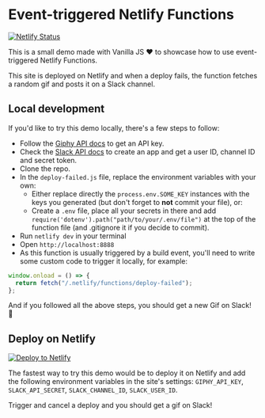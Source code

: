 # Event-triggered Netlify Functions

[![Netlify Status](https://api.netlify.com/api/v1/badges/b52701dc-af05-4c69-a9d1-858aab2d3e74/deploy-status)](https://app.netlify.com/sites/event-triggered-function/deploys)

This is a small demo made with Vanilla JS :heart: to showcase how to use event-triggered Netlify Functions.

This site is deployed on Netlify and when a deploy fails, the function fetches a random gif and posts it on a Slack channel.

## Local development

If you'd like to try this demo locally, there's a few steps to follow:

- Follow the [Giphy API docs](https://developers.giphy.com/docs/api#quick-start-guide) to get an API key.
- Check the [Slack API docs](https://api.slack.com/) to create an app and get a user ID, channel ID and secret token.
- Clone the repo.
- In the `deploy-failed.js` file, replace the environment variables with your own:
  - Either replace directly the `process.env.SOME_KEY` instances with the keys you generated (but don't forget to **not** commit your file), or:
  - Create a `.env` file, place all your secrets in there and add `require('dotenv').path("path/to/your/.env/file")` at the top of the function file (and .gitignore it if you decide to commit).
- Run `netlify dev` in your terminal
- Open `http://localhost:8888`
- As this function is usually triggered by a build event, you'll need to write some custom code to trigger it locally, for example:

```javascript
window.onload = () => {
  return fetch("/.netlify/functions/deploy-failed");
};
```

And if you followed all the above steps, you should get a new Gif on Slack! :tada:

## Deploy on Netlify

[![Deploy to Netlify](https://www.netlify.com/img/deploy/button.svg)](https://app.netlify.com/start/deploy?repository=https://github.com/charliegerard/event-triggered-netlify-function)

The fastest way to try this demo would be to deploy it on Netlify and add the following environment variables in the site's settings: `GIPHY_API_KEY`, `SLACK_API_SECRET`, `SLACK_CHANNEL_ID`, `SLACK_USER_ID`.

Trigger and cancel a deploy and you should get a gif on Slack!
